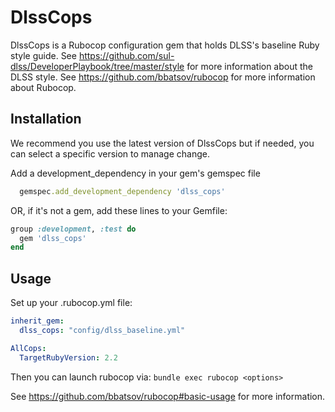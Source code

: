 # DlssCops

DlssCops is a Rubocop configuration gem that holds DLSS's baseline Ruby style guide.
See https://github.com/sul-dlss/DeveloperPlaybook/tree/master/style for more information about the DLSS style.
See https://github.com/bbatsov/rubocop for more information about Rubocop.

## Installation

We recommend you use the latest version of DlssCops but if needed, you can
select a specific version to manage change.  

Add a development_dependency in your gem's gemspec file

```ruby
  gemspec.add_development_dependency 'dlss_cops'
```

OR, if it's not a gem, add these lines to your Gemfile:

```ruby
group :development, :test do
  gem 'dlss_cops'
end
```

## Usage

Set up your .rubocop.yml file:

```yaml
inherit_gem:
  dlss_cops: "config/dlss_baseline.yml"

AllCops:
  TargetRubyVersion: 2.2
```

Then you can launch rubocop via: `bundle exec rubocop <options>`

See https://github.com/bbatsov/rubocop#basic-usage  for more information.
